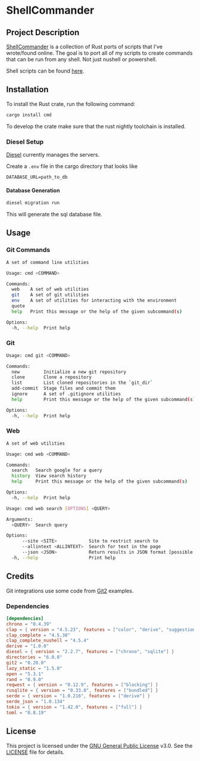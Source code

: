 # ShellCommander

## Project Description

[ShellCommander][repo-cmd] is a collection of Rust ports of scripts that I've wrote/found online. The goal is to port all of my scripts to create commands that can be run from any shell. Not just nushell or powershell.

Shell scripts can be found [here][repo-shell].

## Installation

To install the Rust crate, run the following command:

```sh
cargo install cmd
```

To develop the crate make sure that the rust nightly toolchain is installed.

### Diesel Setup

[Diesel][repo-diesel] currently manages the servers.

Create a `.env` file in the cargo directory that looks like

```plain
DATABASE_URL=path_to_db
```

#### Database Generation

```sh
diesel migration run
```

This will generate the sql database file.

## Usage

### Git Commands

```sh
A set of command line utilities

Usage: cmd <COMMAND>

Commands:
  web    A set of web utilities
  git    A set of git utilities
  env    A set of utilities for interacting with the environment
  quote
  help   Print this message or the help of the given subcommand(s)

Options:
  -h, --help  Print help
```

### Git

```sh
Usage: cmd git <COMMAND>

Commands:
  new         Initialize a new git repository
  clone       Clone a repository
  list        List cloned repositories in the `git_dir`
  add-commit  Stage files and commit them
  ignore      A set of .gitignore utilities
  help        Print this message or the help of the given subcommand(s)

Options:
  -h, --help  Print help
```

### Web

```sh
A set of web utilities

Usage: cmd web <COMMAND>

Commands:
  search   Search google for a query
  history  View search history
  help     Print this message or the help of the given subcommand(s)

Options:
  -h, --help  Print help
```

```sh
Usage: cmd web search [OPTIONS] <QUERY>

Arguments:
  <QUERY>  Search query

Options:
      --site <SITE>            Site to restrict search to
      --allintext <ALLINTEXT>  Search for text in the page
      --json <JSON>            Return results in JSON format [possible values: true, false]
  -h, --help                   Print help
```

## Credits

Git integrations use some code from [Git2][git2-example] examples.

### Dependencies

```toml
[dependencies]
chrono = "0.4.39"
clap = { version = "4.5.23", features = ["color", "derive", "suggestions"] }
clap_complete = "4.5.38"
clap_complete_nushell = "4.5.4"
derive = "1.0.0"
diesel = { version = "2.2.7", features = ["chrono", "sqlite"] }
directories = "6.0.0"
git2 = "0.20.0"
lazy_static = "1.5.0"
open = "5.3.1"
rand = "0.9.0"
reqwest = { version = "0.12.9", features = ["blocking"] }
rusqlite = { version = "0.33.0", features = ["bundled"] }
serde = { version = "1.0.216", features = ["derive"] }
serde_json = "1.0.134"
tokio = { version = "1.42.0", features = ["full"] }
toml = "0.8.19"
```

## License

This project is licensed under the [GNU General Public License][license] v3.0. See the [LICENSE][license-file] file for details.

[repo-cmd]: https://github.com/Spyder337/cmd
[repo-shell]: https://github.com/Spyder337/nu-config
[repo-diesel]: https://diesel.rs
[git2-example]: https://github.com/rust-lang/git2-rs/blob/master/examples
[license]: https://www.gnu.org/licenses/gpl-3.0.en.html
[license-file]: LICENSE.md
